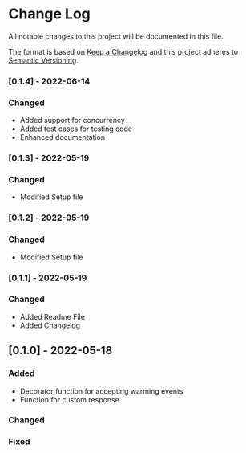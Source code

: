 # Change Log

All notable changes to this project will be documented in this file.

The format is based on [Keep a Changelog](http://keepachangelog.com/)
and this project adheres to [Semantic Versioning](http://semver.org/).

### [0.1.4] - 2022-06-14

### Changed

- Added support for concurrency
- Added test cases for testing code
- Enhanced documentation

### [0.1.3] - 2022-05-19

### Changed

- Modified Setup file

### [0.1.2] - 2022-05-19

### Changed

- Modified Setup file

### [0.1.1] - 2022-05-19

### Changed

- Added Readme File
- Added Changelog

## [0.1.0] - 2022-05-18

### Added

- Decorator function for accepting warming events
- Function for custom response

### Changed

### Fixed
